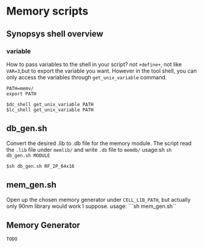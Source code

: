 # Memory scripts
## Synopsys shell overview
### variable
How to pass variables to the shell in your script? not `+define+`, not like `VAR=3`,but to export the variable you want. However in the tool shell, you can only access the variables through `get_unix_variable` command.
```shell
PATH=memv/
export PATH
```
```shell
$dc_shell get_unix_variable PATH
$lc_shell get_unix_variable PATH
```

## db_gen.sh
Convert the desired .lib to .db file for the memory module. The script read the `.lib` file under `memlib/` and write `.db` file to `memdb/`
usage:sh ```sh db_gen.sh MODULE```
```
$sh db_gen.sh RF_2P_64x16
```
## mem_gen.sh
Open up the chosen memory generator under `CELL_LIB_PATH`, but actually only 90nm library would work I suppose.
usage: ```sh mem_gen.sh``

## Memory Generator
`TODO`
